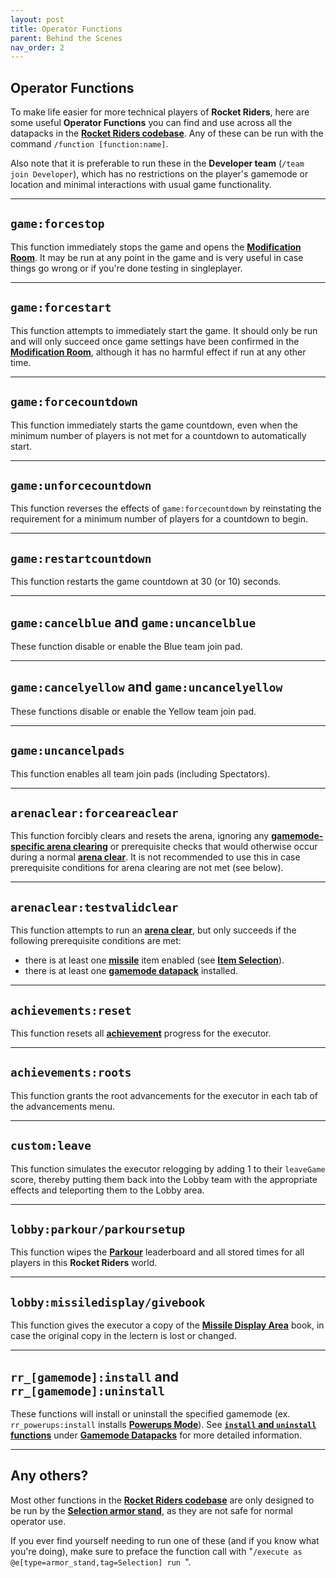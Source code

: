 ```yaml
---
layout: post
title: Operator Functions
parent: Behind the Scenes
nav_order: 2
---
```

**Operator Functions**
---

To make life easier for more technical players of **Rocket Riders**, here are some useful **Operator Functions** you can find and use across all the datapacks in the **[Rocket Riders codebase](https://github.com/ZeroniaServer/RocketRiders)**. Any of these can be run with the command `/function [function:name]`.

Also note that it is preferable to run these in the **Developer team** (`/team join Developer`), which has no restrictions on the player's gamemode or location and minimal interactions with usual game functionality.

---
## `game:forcestop`

This function immediately stops the game and opens the **[Modification Room](https://zeroniaserver.github.io/RocketRidersWiki/modification_room)**. It may be run at any point in the game and is very useful in case things go wrong or if you're done testing in singleplayer.

---
## `game:forcestart`

This function attempts to immediately start the game. It should only be run and will only succeed once game settings have been confirmed in the **[Modification Room](https://zeroniaserver.github.io/RocketRidersWiki/modification_room)**, although it has no harmful effect if run at any other time.

---
## `game:forcecountdown`

This function immediately starts the game countdown, even when the minimum number of players is not met for a countdown to automatically start.

---
## `game:unforcecountdown`

This function reverses the effects of `game:forcecountdown` by reinstating the requirement for a minimum number of players for a countdown to begin.

---
## `game:restartcountdown`

This function restarts the game countdown at 30 (or 10) seconds.

---
## `game:cancelblue` and `game:uncancelblue`

These function disable or enable the Blue team join pad.

---
## `game:cancelyellow` and `game:uncancelyellow`

These functions disable or enable the Yellow team join pad.

---
## `game:uncancelpads`

This function enables all team join pads (including Spectators).

---
## `arenaclear:forceareaclear`

This function forcibly clears and resets the arena, ignoring any **[gamemode-specific arena clearing](https://zeroniaserver.github.io/RocketRidersWiki/behind_the_scenes/gamemode_datapacks#arenaclear-folder)** or prerequisite checks that would otherwise occur during a normal **[arena clear](https://zeroniaserver.github.io/RocketRidersWiki/behind_the_scenes/arena_clearing)**. It is not recommended to use this in case prerequisite conditions for arena clearing are not met (see below).

---
## `arenaclear:testvalidclear`

This function attempts to run an **[arena clear](https://zeroniaserver.github.io/RocketRidersWiki/behind_the_scenes/arena_clearing)**, but only succeeds if the following prerequisite conditions are met:
- there is at least one **[missile](https://zeroniaserver.github.io/RocketRidersWiki/missiles)** item enabled (see **[Item Selection](https://zeroniaserver.github.io/RocketRidersWiki/modification_room/item_selection)**).
- there is at least one **[gamemode datapack](https://zeroniaserver.github.io/RocketRidersWiki/behind_the_scenes/gamemode_datapacks)** installed.

---
## `achievements:reset`

This function resets all **[achievement](https://zeroniaserver.github.io/RocketRidersWiki/achievements)** progress for the executor.

---
## `achievements:roots`

This function grants the root advancements for the executor in each tab of the advancements menu.

---
## `custom:leave`

This function simulates the executor relogging by adding 1 to their `leaveGame` score, thereby putting them back into the Lobby team with the appropriate effects and teleporting them to the Lobby area.

---
## `lobby:parkour/parkoursetup`

This function wipes the **[Parkour](https://zeroniaserver.github.io/RocketRidersWiki/misc/parkour)** leaderboard and all stored times for all players in this **Rocket Riders** world.

---
## `lobby:missiledisplay/givebook`

This function gives the executor a copy of the **[Missile Display Area](https://zeroniaserver.github.io/RocketRidersWiki/misc/missile_display_area)** book, in case the original copy in the lectern is lost or changed.

---
## `rr_[gamemode]:install` and `rr_[gamemode]:uninstall`

These functions will install or uninstall the specified gamemode (ex. `rr_powerups:install` installs **[Powerups Mode](https://zeroniaserver.github.io/RocketRidersWiki/gamemodes/powerups)**). See **[`install` and `uninstall` functions](https://zeroniaserver.github.io/RocketRidersWiki/behind_the_scenes/gamemode_datapacks#install-and-uninstall-functions)** under **[Gamemode Datapacks](https://zeroniaserver.github.io/RocketRidersWiki/behind_the_scenes/gamemode_datapacks)** for more detailed information.

---
## Any others?

Most other functions in the **[Rocket Riders codebase](https://github.com/ZeroniaServer/RocketRiders)** are only designed to be run by the **[Selection armor stand](https://zeroniaserver.github.io/RocketRidersWiki/behind_the_scenes/selection_armor_stand)**, as they are not safe for normal operator use.

If you ever find yourself needing to run one of these (and if you know what you're doing), make sure to preface the function call with "`/execute as @e[type=armor_stand,tag=Selection] run `".